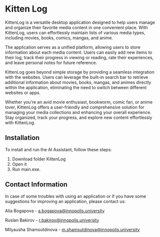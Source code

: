 # Kitten Log

KittenLog is a versatile desktop application designed to help users manage and organize their favorite media content in one convenient place. With KittenLog, users can effortlessly maintain lists of various media types, including movies, books, comics, mangas, and anime. 

The application serves as a unified platform, allowing users to store information about each media content. Users can easily add new items to their log, track their progress in viewing or reading, rate their experiences, and leave personal notes for future reference.

KittenLog goes beyond simple storage by providing a seamless integration with the websites. Users can leverage the built-in search bar to retrieve additional information about movies, books, mangas, and animes directly within the application, eliminating the need to switch between different websites or apps.

Whether you're an avid movie enthusiast, bookworm, comic fan, or anime lover, KittenLog offers a user-friendly and comprehensive solution for managing your media collections and enhancing your overall experience. Stay organized, track your progress, and explore new content effortlessly with KittenLog. 

## Installation

To install and run the AI Assistant, follow these steps:

1. Download folder KittenLog
2. Open it
3. Run main.exe.

## Contact Information
In case of some troubles with using an application or if you have some suggestions for improving an application, please contact us:

Alia Bogapova - a.bogapova@innopolis.university

Ruslan Bakirov - r.bakirov@innopolis.university

Milyausha Shamsutdinova - m.shamsutdinova@innopolis.university
